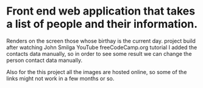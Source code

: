 # Front end web application that takes a list of people and their information.

Renders on the screen those whose birthay is the current day.
project build after watching John Smilga YouTube freeCodeCamp.org tutorial
I added the contacts data manually, so in order to see some result we can change
the person contact data manually.

Also for the this project all the images are hosted online, so some of the links
might not work in a few months or so.
